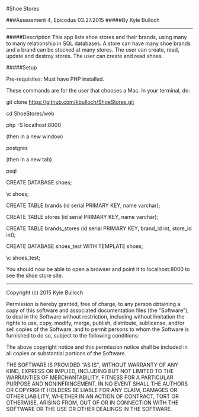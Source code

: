 #Shoe Stores

###Assessment 4, Epicodus 03.27.2015
#####By Kyle Bulloch

-----

#####Description
This app lists shoe stores and their brands, using many to many relationship in
SQL databases.  A store can have many shoe brands and a brand can be stocked at
many stores.  The user can create, read, update and destroy stores.  The user
can create and read shoes.

#####Setup

Pre-requisites: Must have PHP installed.

These commands are for the user that chooses a Mac.  In your terminal, do:

git clone https://github.com/kbulloch/ShoeStores.git

cd ShoeStores/web

php -S localhost:8000

(then in a new window)

postgres

(then in a new tab)

psql

CREATE DATABASE shoes;

\c shoes;

CREATE TABLE brands (id serial PRIMARY KEY, name varchar);

CREATE TABLE stores (id serial PRIMARY KEY, name varchar);

CREATE TABLE brands_stores (id serial PRIMARY KEY, brand_id int, store_id int);

CREATE DATABASE shoes_test WITH TEMPLATE shoes;

\c shoes_test;

You should now be able to open a browser and point it to localhost:8000 to
see the shoe store site.

-----

Copyright (c) 2015 Kyle Bulloch

Permission is hereby granted, free of charge, to any person obtaining a copy of this software and associated documentation files (the "Software"), to deal in the Software without restriction, including without limitation the rights to use, copy, modify, merge, publish, distribute, sublicense, and/or sell copies of the Software, and to permit persons to whom the Software is furnished to do so, subject to the following conditions:

The above copyright notice and this permission notice shall be included in all copies or substantial portions of the Software.

THE SOFTWARE IS PROVIDED "AS IS", WITHOUT WARRANTY OF ANY KIND, EXPRESS OR IMPLIED, INCLUDING BUT NOT LIMITED TO THE WARRANTIES OF MERCHANTABILITY, FITNESS FOR A PARTICULAR PURPOSE AND NONINFRINGEMENT. IN NO EVENT SHALL THE AUTHORS OR COPYRIGHT HOLDERS BE LIABLE FOR ANY CLAIM, DAMAGES OR OTHER LIABILITY, WHETHER IN AN ACTION OF CONTRACT, TORT OR OTHERWISE, ARISING FROM, OUT OF OR IN CONNECTION WITH THE SOFTWARE OR THE USE OR OTHER DEALINGS IN THE SOFTWARE.
